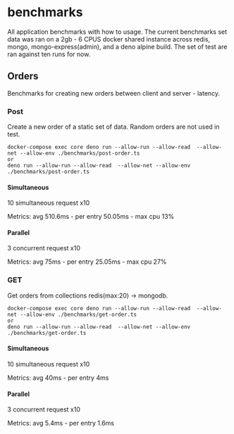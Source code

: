 # benchmarks

All application benchmarks with how to usage. The current benchmarks set data was ran on a 2gb - 6 CPUS docker shared instance across redis, mongo, mongo-express(admin), and a deno alpine build. The set of test are ran against ten runs for now.

## Orders

Benchmarks for creating new orders between client and server - latency. 

### Post

Create a new order of a static set of data. Random orders are not used in test.

```
docker-compose exec core deno run --allow-run --allow-read  --allow-net --allow-env ./benchmarks/post-order.ts
or
deno run --allow-run --allow-read  --allow-net --allow-env ./benchmarks/post-order.ts
```

#### Simultaneous

10 simultaneous request x10

Metrics: avg 510.6ms - per entry 50.05ms - max cpu 13%

#### Parallel

3 concurrent request x10

Metrics: avg 75ms - per entry 25.05ms - max cpu 27%


### GET

Get orders from collections redis(max:20) -> mongodb.

```
docker-compose exec core deno run --allow-run --allow-read  --allow-net --allow-env ./benchmarks/get-order.ts
or
deno run --allow-run --allow-read  --allow-net --allow-env ./benchmarks/get-order.ts
```

#### Simultaneous

10 simultaneous request x10

Metrics: avg 40ms - per entry 4ms

#### Parallel

3 concurrent request x10

Metrics: avg 5.4ms - per entry 1.6ms

